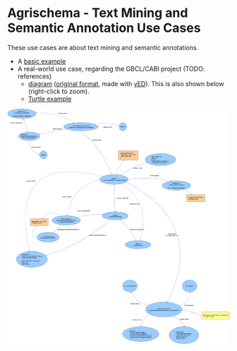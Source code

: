 # Agrischema - Text Mining and Semantic Annotation Use Cases

These use cases are about text mining and semantic annotations. 

* A [basic example](text-mining-use-case.ttl)
* A real-world use case, regarding the GBCL/CABI project (TODO: references)
  * [diagram](gbcl-text-mining-use-case.png) ([original format](gbcl-text-mining-use-case.graphmlz), made with [yED](https://www.yworks.com/products/yed)). This is also shown below (right-click to zoom).
  * [Turtle example](gbcl-text-mining-use-case.ttl)

<img src = "gbcl-text-mining-use-case.png" />
